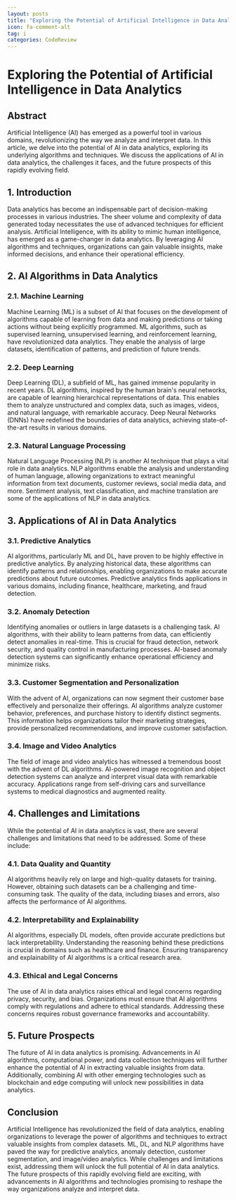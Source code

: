 ```yaml
---
layout: posts
title: "Exploring the Potential of Artificial Intelligence in Data Analytics"
icon: fa-comment-alt
tag: i    
categories: CodeReview
---
```



# Exploring the Potential of Artificial Intelligence in Data Analytics

## Abstract
Artificial Intelligence (AI) has emerged as a powerful tool in various domains, revolutionizing the way we analyze and interpret data. In this article, we delve into the potential of AI in data analytics, exploring its underlying algorithms and techniques. We discuss the applications of AI in data analytics, the challenges it faces, and the future prospects of this rapidly evolving field.

## 1. Introduction
Data analytics has become an indispensable part of decision-making processes in various industries. The sheer volume and complexity of data generated today necessitates the use of advanced techniques for efficient analysis. Artificial Intelligence, with its ability to mimic human intelligence, has emerged as a game-changer in data analytics. By leveraging AI algorithms and techniques, organizations can gain valuable insights, make informed decisions, and enhance their operational efficiency.

## 2. AI Algorithms in Data Analytics
### 2.1. Machine Learning
Machine Learning (ML) is a subset of AI that focuses on the development of algorithms capable of learning from data and making predictions or taking actions without being explicitly programmed. ML algorithms, such as supervised learning, unsupervised learning, and reinforcement learning, have revolutionized data analytics. They enable the analysis of large datasets, identification of patterns, and prediction of future trends.

### 2.2. Deep Learning
Deep Learning (DL), a subfield of ML, has gained immense popularity in recent years. DL algorithms, inspired by the human brain's neural networks, are capable of learning hierarchical representations of data. This enables them to analyze unstructured and complex data, such as images, videos, and natural language, with remarkable accuracy. Deep Neural Networks (DNNs) have redefined the boundaries of data analytics, achieving state-of-the-art results in various domains.

### 2.3. Natural Language Processing
Natural Language Processing (NLP) is another AI technique that plays a vital role in data analytics. NLP algorithms enable the analysis and understanding of human language, allowing organizations to extract meaningful information from text documents, customer reviews, social media data, and more. Sentiment analysis, text classification, and machine translation are some of the applications of NLP in data analytics.

## 3. Applications of AI in Data Analytics
### 3.1. Predictive Analytics
AI algorithms, particularly ML and DL, have proven to be highly effective in predictive analytics. By analyzing historical data, these algorithms can identify patterns and relationships, enabling organizations to make accurate predictions about future outcomes. Predictive analytics finds applications in various domains, including finance, healthcare, marketing, and fraud detection.

### 3.2. Anomaly Detection
Identifying anomalies or outliers in large datasets is a challenging task. AI algorithms, with their ability to learn patterns from data, can efficiently detect anomalies in real-time. This is crucial for fraud detection, network security, and quality control in manufacturing processes. AI-based anomaly detection systems can significantly enhance operational efficiency and minimize risks.

### 3.3. Customer Segmentation and Personalization
With the advent of AI, organizations can now segment their customer base effectively and personalize their offerings. AI algorithms analyze customer behavior, preferences, and purchase history to identify distinct segments. This information helps organizations tailor their marketing strategies, provide personalized recommendations, and improve customer satisfaction.

### 3.4. Image and Video Analytics
The field of image and video analytics has witnessed a tremendous boost with the advent of DL algorithms. AI-powered image recognition and object detection systems can analyze and interpret visual data with remarkable accuracy. Applications range from self-driving cars and surveillance systems to medical diagnostics and augmented reality.

## 4. Challenges and Limitations
While the potential of AI in data analytics is vast, there are several challenges and limitations that need to be addressed. Some of these include:

### 4.1. Data Quality and Quantity
AI algorithms heavily rely on large and high-quality datasets for training. However, obtaining such datasets can be a challenging and time-consuming task. The quality of the data, including biases and errors, also affects the performance of AI algorithms.

### 4.2. Interpretability and Explainability
AI algorithms, especially DL models, often provide accurate predictions but lack interpretability. Understanding the reasoning behind these predictions is crucial in domains such as healthcare and finance. Ensuring transparency and explainability of AI algorithms is a critical research area.

### 4.3. Ethical and Legal Concerns
The use of AI in data analytics raises ethical and legal concerns regarding privacy, security, and bias. Organizations must ensure that AI algorithms comply with regulations and adhere to ethical standards. Addressing these concerns requires robust governance frameworks and accountability.

## 5. Future Prospects
The future of AI in data analytics is promising. Advancements in AI algorithms, computational power, and data collection techniques will further enhance the potential of AI in extracting valuable insights from data. Additionally, combining AI with other emerging technologies such as blockchain and edge computing will unlock new possibilities in data analytics.

## Conclusion
Artificial Intelligence has revolutionized the field of data analytics, enabling organizations to leverage the power of algorithms and techniques to extract valuable insights from complex datasets. ML, DL, and NLP algorithms have paved the way for predictive analytics, anomaly detection, customer segmentation, and image/video analytics. While challenges and limitations exist, addressing them will unlock the full potential of AI in data analytics. The future prospects of this rapidly evolving field are exciting, with advancements in AI algorithms and technologies promising to reshape the way organizations analyze and interpret data.